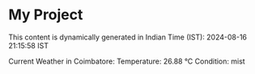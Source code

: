 # My Project

This content is dynamically generated in Indian Time (IST): 2024-08-16 21:15:58 IST


Current Weather in Coimbatore:
Temperature: 26.88 °C
Condition: mist
